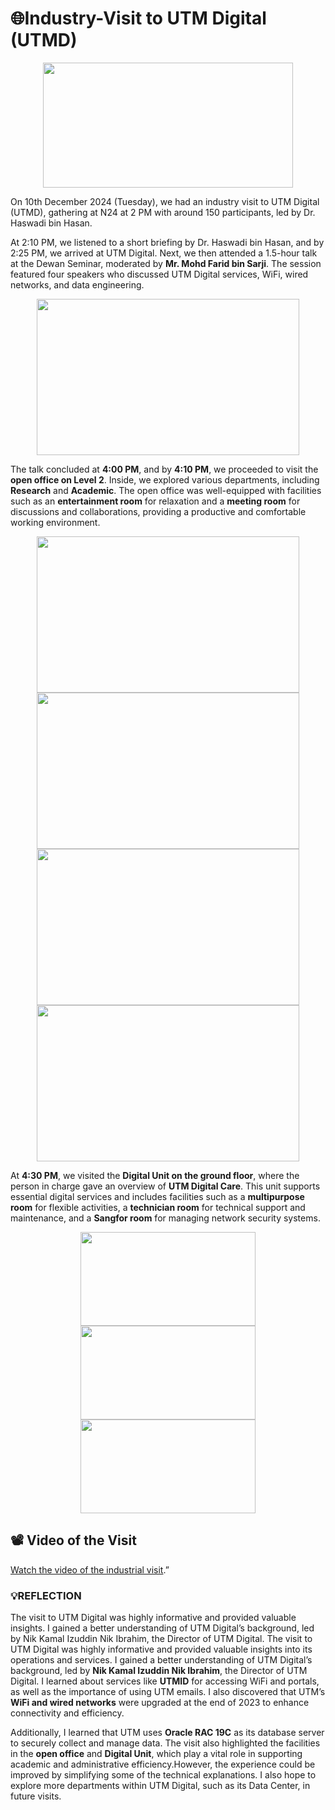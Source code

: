# 🌐Industry-Visit to UTM Digital (UTMD)

<p align="center">
  <img src = "https://github.com/user-attachments/assets/ac6a3d48-6011-4375-b42f-7a92ee08815f" width="400" height="200"/>
</p>

On 10th December 2024 (Tuesday), we had an industry visit to UTM Digital (UTMD), gathering at N24 at 2 PM with around 150 participants, led by Dr. Haswadi bin Hasan.

At 2:10 PM, we listened to a short briefing by Dr. Haswadi bin Hasan, and by 2:25 PM, we arrived at UTM Digital. Next, we then attended a 1.5-hour talk at the Dewan Seminar, moderated by **Mr. Mohd Farid bin Sarji**. The session featured four speakers who discussed UTM Digital services, WiFi, wired networks, and data engineering.
<p align="center">
  <img src = "https://github.com/user-attachments/assets/3bbcccfa-d9c9-46fa-912c-3fba55d92581" width="420" height="250"/>
</p>

The talk concluded at **4:00 PM**, and by **4:10 PM**, we proceeded to visit the **open office on Level 2**. Inside, we explored various departments, including **Research** and **Academic**. The open office was well-equipped with facilities such as an **entertainment room** for relaxation and a **meeting room** for discussions and collaborations, providing a productive and comfortable working environment.  

<p align="center">
<img src = "https://github.com/user-attachments/assets/a269c347-ee52-4634-83bd-32dcb4396c32" width="420" height="250"/>
<img src = "https://github.com/user-attachments/assets/c46f268e-c157-44a3-bb0d-31009ac0d9f8" width="420" height="250"/>
<img src = "https://github.com/user-attachments/assets/6792c87c-77e5-4b0a-a650-95efd6864369" width="420" height="250"/>
<img src = "https://github.com/user-attachments/assets/2dbe50b3-489d-4827-bc76-1226067ccc5e" width="420" height="250"/>
</p>

At **4:30 PM**, we visited the **Digital Unit on the ground floor**, where the person in charge gave an overview of **UTM Digital Care**. This unit supports essential digital services and includes facilities such as a **multipurpose room** for flexible activities, a **technician room** for technical support and maintenance, and a **Sangfor room** for managing network security systems.

<p align="center">
<img src = "https://github.com/user-attachments/assets/04d5022f-ca26-4c76-b97c-5f0211db1c05" width="280" height="150"/>
<img src = "https://github.com/user-attachments/assets/86d637ee-c536-4fc5-82bf-7f0c8311fc2b" width="280" height="150"/>
<img src = "https://github.com/user-attachments/assets/a13cfdca-4551-40c9-8ad4-fb590f8f62e2" width="280" height="150"/>
</p>

## 📽️ **Video of the Visit** 
[Watch the video of the industrial visit](https://github.com/user-attachments/assets/865111a0-07cd-450c-bd3a-a28dc9e3719b).”


<h3>💡REFLECTION</h3>

The visit to UTM Digital was highly informative and provided valuable insights. I gained a better understanding of UTM Digital’s background, led by Nik Kamal Izuddin Nik Ibrahim, the Director of UTM Digital. The visit to UTM Digital was highly informative and provided valuable insights into its operations and services. I gained a better understanding of UTM Digital’s background, led by **Nik Kamal Izuddin Nik Ibrahim**, the Director of UTM Digital. I learned about services like **UTMID** for accessing WiFi and portals, as well as the importance of using UTM emails. I also discovered that UTM’s **WiFi and wired networks** were upgraded at the end of 2023 to enhance connectivity and efficiency. 

Additionally, I learned that UTM uses **Oracle RAC 19C** as its database server to securely collect and manage data. The visit also highlighted the facilities in the **open office** and **Digital Unit**, which play a vital role in supporting academic and administrative efficiency.However, the experience could be improved by simplifying some of the technical explanations. I also hope to explore more departments within UTM Digital, such as its Data Center, in future visits.



